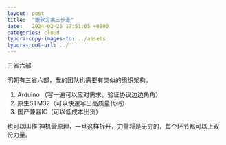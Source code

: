 ```yaml
---
layout: post
title:  "嵌软方案三步走"
date:   2024-02-25 17:51:05 +0800
categories: cloud
typora-copy-images-to: ../assets
typora-root-url: ../
---
```


三省六部 

明朝有三省六部，我的团队也需要有类似的组织架构。

1. Arduino （写一遍可以应对需求，验证协议边边角角）
2. 原生STM32（可以快速写出高质量代码）
3. 国产兼容IC（可以低成本出货）

也可以叫作 神机营原理，一旦这样拆开，力量将是无穷的，每个环节都可以上双份力量。